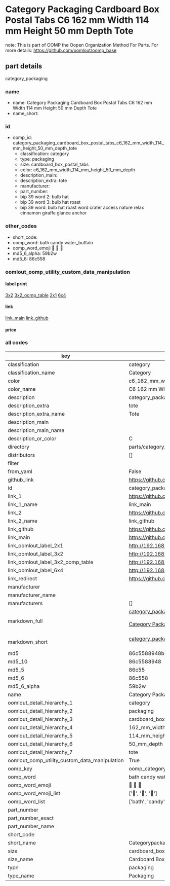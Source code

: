 # Category Packaging Cardboard Box Postal Tabs C6 162 mm Width 114 mm Height 50 mm Depth Tote  

note: This is part of OOMP the Oopen Organization Method For Parts. For more details: https://github.com/oomlout/oomp_base

##  part details
  



category_packaging



### name
* name: Category Packaging Cardboard Box Postal Tabs C6 162 mm Width 114 mm Height 50 mm Depth Tote
* name_short: 
### id
* oomp_id: category_packaging_cardboard_box_postal_tabs_c6_162_mm_width_114_mm_height_50_mm_depth_tote
  * classification: category
  * type: packaging
  * size: cardboard_box_postal_tabs
  * color: c6_162_mm_width_114_mm_height_50_mm_depth
  * description_main: 
  * description_extra: tote
  * manufacturer: 
  * part_number: 
  * bip 39 word 2: bulb hat
  * bip 39 word 3: bulb hat roast
  * bip 39 word: bulb hat roast word crater access nature relax cinnamon giraffe glance anchor

### other_codes
* short_code: 
* oomp_word: bath candy water_buffalo
* oomp_word_emoji :bath: :candy: :water_buffalo:
* md5_6_alpha: 59b2w
* md5_6: 86c558






### oomlout_oomp_utility_custom_data_manipulation
#### label print
[3x2](http://192.168.1.245:1112/?label=oomp%2059b2w)
[3x2_oomp_table](http://192.168.1.108:1112/?label=oomp%2059b2w)
[2x1](http://192.168.1.242:1112/?label=oomp%2059b2w)
[6x4](http://192.168.1.55:1112/?label=oomp%2059b2w)    

#### link

[link_main](https://github.com/oomlout/oomlout_oomp_version_1_messy/tree/main/parts/category_packaging_cardboard_box_postal_tabs_c6_162_mm_width_114_mm_height_50_mm_depth_tote) [link_github](https://github.com/oomlout/oomlout_oomp_version_1_messy/tree/main/parts/category_packaging_cardboard_box_postal_tabs_c6_162_mm_width_114_mm_height_50_mm_depth_tote)                             

#### price







### all codes 
| key | value |  
| --- | --- |  
| classification | category |  
| classification_name | Category |  
| color | c6_162_mm_width_114_mm_height_50_mm_depth |  
| color_name | C6 162 mm Width 114 mm Height 50 mm Depth |  
| description | category_packaging |  
| description_extra | tote |  
| description_extra_name | Tote |  
| description_main |  |  
| description_main_name |  |  
| description_or_color | C  |  
| directory | parts/category_packaging_cardboard_box_postal_tabs_c6_162_mm_width_114_mm_height_50_mm_depth_tote |  
| distributors | [] |  
| filter |  |  
| from_yaml | False |  
| github_link | https://github.com/oomlout/oomlout_oomp_part_src/tree/main/parts/category_packaging_cardboard_box_postal_tabs_c6_162_mm_width_114_mm_height_50_mm_depth_tote |  
| id | category_packaging_cardboard_box_postal_tabs_c6_162_mm_width_114_mm_height_50_mm_depth_tote |  
| link_1 | https://github.com/oomlout/oomlout_oomp_version_1_messy/tree/main/parts/category_packaging_cardboard_box_postal_tabs_c6_162_mm_width_114_mm_height_50_mm_depth_tote |  
| link_1_name | link_main |  
| link_2 | https://github.com/oomlout/oomlout_oomp_version_1_messy/tree/main/parts/category_packaging_cardboard_box_postal_tabs_c6_162_mm_width_114_mm_height_50_mm_depth_tote |  
| link_2_name | link_github |  
| link_github | https://github.com/oomlout/oomlout_oomp_version_1_messy/tree/main/parts/category_packaging_cardboard_box_postal_tabs_c6_162_mm_width_114_mm_height_50_mm_depth_tote |  
| link_main | https://github.com/oomlout/oomlout_oomp_version_1_messy/tree/main/parts/category_packaging_cardboard_box_postal_tabs_c6_162_mm_width_114_mm_height_50_mm_depth_tote |  
| link_oomlout_label_2x1 | http://192.168.1.242:1112/?label=oomp%2059b2w |  
| link_oomlout_label_3x2 | http://192.168.1.245:1112/?label=oomp%2059b2w |  
| link_oomlout_label_3x2_oomp_table | http://192.168.1.108:1112/?label=oomp%2059b2w |  
| link_oomlout_label_6x4 | http://192.168.1.55:1112/?label=oomp%2059b2w |  
| link_redirect | https://github.com/oomlout/oomlout_oomp_version_1_messy/tree/main/parts/category_packaging_cardboard_box_postal_tabs_c6_162_mm_width_114_mm_height_50_mm_depth_tote |  
| manufacturer |  |  
| manufacturer_name |  |  
| manufacturers | [] |  
| markdown_full | [category_packaging_cardboard_box_postal_tabs_c6_162_mm_width_114_mm_height_50_mm_depth_tote](none)<br>[](none)<br>[Category Packaging Cardboard Box Postal Tabs C6 162 Mm Width 114 Mm Height 50 Mm Depth Tote](none)<br><br> |  
| markdown_short | [category_packaging_cardboard_box_postal_tabs_c6_162_mm_width_114_mm_height_50_mm_depth_tote](none)<br><br> |  
| md5 | 86c5588948b5126c05194fd7761a60ef |  
| md5_10 | 86c5588948 |  
| md5_5 | 86c55 |  
| md5_6 | 86c558 |  
| md5_6_alpha | 59b2w |  
| name | Category Packaging Cardboard Box Postal Tabs C6 162 mm Width 114 mm Height 50 mm Depth Tote |  
| oomlout_detail_hierarchy_1 | category |  
| oomlout_detail_hierarchy_2 | packaging |  
| oomlout_detail_hierarchy_3 | cardboard_box_postal_tabs |  
| oomlout_detail_hierarchy_4 | 162_mm_width |  
| oomlout_detail_hierarchy_5 | 114_mm_height |  
| oomlout_detail_hierarchy_6 | 50_mm_depth |  
| oomlout_detail_hierarchy_7 | tote |  
| oomlout_oomp_utility_custom_data_manipulation | True |  
| oomp_key | oomp_category_packaging_cardboard_box_postal_tabs_c6_162_mm_width_114_mm_height_50_mm_depth_tote |  
| oomp_word | bath candy water_buffalo |  
| oomp_word_emoji | :bath: :candy: :water_buffalo: |  
| oomp_word_emoji_list | [':bath:', ':candy:', ':water_buffalo:'] |  
| oomp_word_list | ['bath', 'candy', 'water_buffalo'] |  
| part_number |  |  
| part_number_exact |  |  
| part_number_name |  |  
| short_code |  |  
| short_name | Categorypackaging |  
| size | cardboard_box_postal_tabs |  
| size_name | Cardboard Box Postal Tabs |  
| type | packaging |  
| type_name | Packaging |  
